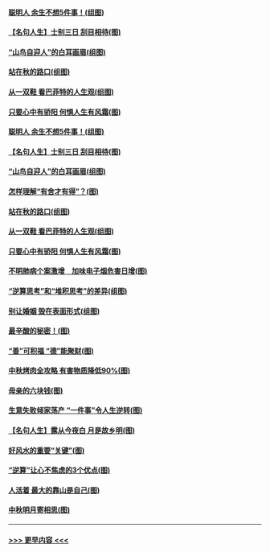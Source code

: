 #### [聪明人 余生不想5件事！(组图)](../pages/p8/907364.md?t=09151733) 
#### [【名句人生】士别三日 刮目相待(图)](../pages/p8/906988.md?t=09151733) 
#### [“山鸟自迎人”的白耳画眉(组图)](../pages/p8/907332.md?t=09151733) 
#### [站在秋的路口(组图)](../pages/p8/906914.md?t=09151733) 
#### [从一双鞋 看巴菲特的人生观(组图)](../pages/p8/907311.md?t=09151733) 
#### [只要心中有骄阳 何惧人生有风霜(图)](../pages/p8/907320.md?t=09151733) 
#### [聪明人 余生不想5件事！(组图)](../pages/p8/907364.md?t=09151733) 
#### [【名句人生】士别三日 刮目相待(图)](../pages/p8/906988.md?t=09151733) 
#### [“山鸟自迎人”的白耳画眉(组图)](../pages/p8/907332.md?t=09151733) 
#### [怎样理解“有舍才有得”？(图)](../pages/p8/906872.md?t=09151733) 
#### [站在秋的路口(组图)](../pages/p8/906914.md?t=09151733) 
#### [从一双鞋 看巴菲特的人生观(组图)](../pages/p8/907311.md?t=09151733) 
#### [只要心中有骄阳 何惧人生有风霜(图)](../pages/p8/907320.md?t=09151733) 
#### [不明肺病个案激增　加味电子烟危害日增(图)](../pages/p8/907307.md?t=09151733) 
#### [“逆算思考”和“堆积思考”的差异(组图)](../pages/p8/907229.md?t=09151733) 
#### [别让婚姻 毁在表面形式(组图)](../pages/p8/907118.md?t=09151733) 
#### [最辛酸的秘密！(图)](../pages/p8/906327.md?t=09151733) 
#### [“善”可积福 “德”能聚财(图)](../pages/p8/906906.md?t=09151733) 
#### [中秋烤肉全攻略 有害物质降低90%(图)](../pages/p8/907227.md?t=09151733) 
#### [母亲的六块钱(图)](../pages/p8/907107.md?t=09151733) 
#### [生意失败倾家荡产 “一件事”令人生逆转(图)](../pages/p8/907101.md?t=09151733) 
#### [【名句人生】露从今夜白 月是故乡明(图)](../pages/p8/906558.md?t=09151733) 
#### [好风水的重要“关键”(图)](../pages/p8/907087.md?t=09151733) 
#### [“逆算”让心不焦虑的3个优点(图)](../pages/p8/907070.md?t=09151733) 
#### [人活着 最大的靠山是自己(图)](../pages/p8/906329.md?t=09151733) 
#### [中秋明月寄相思(图)](../pages/p8/906932.md?t=09151733) 

----
#### [ >>> 更早内容 <<< ](../indexes/p8-earlier.md)
